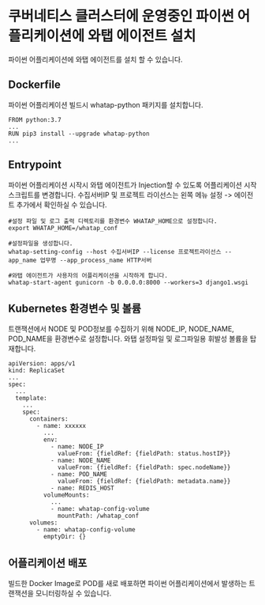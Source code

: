 # 쿠버네티스 클러스터에 운영중인 파이썬 어플리케이션에 와탭 에이전트 설치 

파이썬 어플리케이션에 와탭 에이전트를 설치 할 수 있습니다.   

## Dockerfile

파이썬 어플리케이션 빌드시 whatap-python 패키지를 설치합니다.
```
FROM python:3.7
...
RUN pip3 install --upgrade whatap-python
...
```

## Entrypoint
파이썬 어플리케이션 시작시 와탭 에이전트가 Injection할 수 있도록 어플리케이션 시작 스크립트를 변경합니다.
수집서버IP 및 프로젝트 라이선스는 왼쪽 메뉴 설정 -> 에이전트 추가에서 확인하실 수 있습니다.
```
#설정 파일 및 로그 출력 디렉토리를 환경변수 WHATAP_HOME으로 설정합니다.
export WHATAP_HOME=/whatap_conf

#설정파일을 생성합니다.
whatap-setting-config --host 수집서버IP --license 프로젝트라이선스 --app_name 업무명 --app_process_name HTTP서버

#와탭 에이전트가 사용자의 어플리케이션을 시작하게 합니다.    
whatap-start-agent gunicorn -b 0.0.0.0:8000 --workers=3 django1.wsgi
```

## Kubernetes 환경변수 및 볼륨
트랜잭션에서 NODE 및 POD정보를 수집하기 위해 NODE_IP, NODE_NAME, POD_NAME을 환경변수로 설정합니다. 
와탭 설정파일 및 로그파일용 휘발성 볼륨을 탑재합니다.

```
apiVersion: apps/v1
kind: ReplicaSet
...  
spec:
  ...
  template:
    ...
    spec:
      containers:
        - name: xxxxxx
          ...
          env:
            - name: NODE_IP
              valueFrom: {fieldRef: {fieldPath: status.hostIP}}
            - name: NODE_NAME
              valueFrom: {fieldRef: {fieldPath: spec.nodeName}}
            - name: POD_NAME
              valueFrom: {fieldRef: {fieldPath: metadata.name}}
            - name: REDIS_HOST
          volumeMounts:
            ...
            - name: whatap-config-volume
              mountPath: /whatap_conf
      volumes:
        - name: whatap-config-volume
          emptyDir: {}            
```

## 어플리케이션 배포
빌드한 Docker Image로 POD를 새로 배포하면 파이썬 어플리케이션에서 발생하는 트랜잭션을 모니터링하실 수 있습니다.